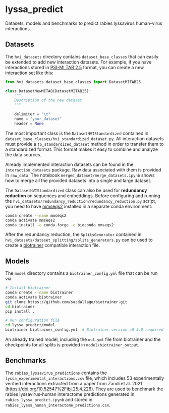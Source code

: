 # lyssa_predict

Datasets, models and benchmarks to predict rabies lyssavirus human-virus interactions.

## Datasets

The `hvi_datasets` directory contains `dataset_base_classes` that can easily be extended to add
new interaction datasets. For example, if you have interactions 
stored in [PSI-MI TAB 2.5](https://psicquic.github.io/MITAB25Format.html) format,
you can create a new interaction set like this:

```python
from hvi_datasets.dataset_base_classes import DatasetMITAB25

class DatasetNewMITAB(DatasetMITAB25):
    """
    Description of the new dataset
    """

    delimiter = "\t"
    name = "your_dataset"
    header = None
```

The most important class is the `DatasetHVIStandardized` contained in 
`dataset_base_classes/hvi_standardized_dataset.py`. All interaction datasets must provide a
`to_standardized_dataset` method in order to transfer them to a standardized format. This format
makes it easy to combine and analyze the data sources.

Already implemented interaction datasets can be found in the `interaction_datasets` package.
Raw data associated with them is provided in `raw_data`. 
The notebook `merged_dataset/merge_datasets.ipynb` shows how to merge all the provided datasets
into a single and large dataset.

The `DatasetHVIStandardized` class can also be used for **redundancy reduction** on sequences and
embeddings. Before configuring and running the 
`hvi_datasets/redundancy_reduction/redundancy_reduction.py` script, you need to have
[mmseqs2](https://github.com/soedinglab/MMseqs2) installed in a separate conda environment:
```bash
conda create --name mmseqs2
conda activate mmseqs2
conda install -c conda-forge -c bioconda mmseqs2
```

After the redundancy reduction, the `SplitsGenerator` contained in 
`hvi_datasets/dataset_splitting/splits_generators.py` can be used to create a 
[biotrainer](https://github.com/sacdallago/biotrainer/) compatible interaction file. 

## Models

The `model` directory contains a `biotrainer_config.yml` file that can be run via:
```bash
# Install biotrainer
conda create --name biotrainer
conda activate biotrainer
git clone https://github.com/sacdallago/biotrainer.git
cd biotrainer
pip install .

# Run configuration file
cd lyssa_predict/model
biotrainer biotrainer_config.yml  # Biotrainer version >0.3.0 required
```

An already trained model, including the `out.yml` file from biotrainer and the checkpoints
for all splits is provided in `model/biotrainer_output`.

## Benchmarks

The `rabies_lyssavirus_predictions` contains the `lyssa_experimental_interactions.csv` file,
which includes 53 experimentally verified interactions extracted from a paper from 
Zandi et al. 2021 (https://doi.org/10.52547%2Fibj.25.4.226). They are used to benchmark
the rabies lyssavirus-human interactome predictions generated in `rabies_lyssa_predict.ipynb`
and stored in `rabies_lyssa_human_interactome_predictions.csv`.

